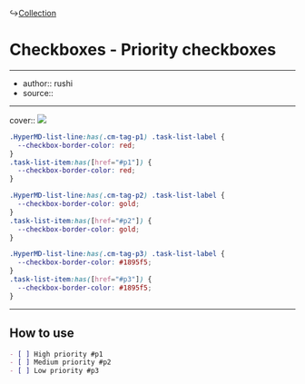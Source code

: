 ↪[Collection](Collection.md)

# Checkboxes - Priority checkboxes

---

- author:: rushi
- source::

---

cover:: ![](https://i.imgur.com/acGvB3R.png)

```css
.HyperMD-list-line:has(.cm-tag-p1) .task-list-label {
  --checkbox-border-color: red;
}
.task-list-item:has([href="#p1"]) {
  --checkbox-border-color: red;
}

.HyperMD-list-line:has(.cm-tag-p2) .task-list-label {
  --checkbox-border-color: gold;
}
.task-list-item:has([href="#p2"]) {
  --checkbox-border-color: gold;
}

.HyperMD-list-line:has(.cm-tag-p3) .task-list-label {
  --checkbox-border-color: #1895f5;
}
.task-list-item:has([href="#p3"]) {
  --checkbox-border-color: #1895f5;
}
```

---

## How to use

```md
- [ ] High priority #p1
- [ ] Medium priority #p2
- [ ] Low priority #p3
```
